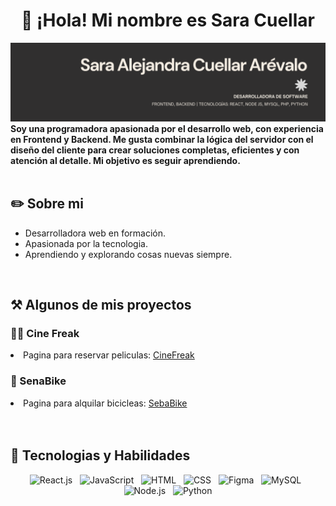 <h1 align="center">👋 ¡Hola! Mi nombre es Sara Cuellar</h1>
<img src="https://github.com/SaraCuellar89/SaraCuellar89/blob/main/banner.png" />
<strong>Soy una programadora apasionada por el desarrollo web, con experiencia en Frontend y Backend.
Me gusta combinar la lógica del servidor con el diseño del cliente para crear soluciones completas, eficientes y con atención al detalle.
Mi objetivo es seguir aprendiendo.</strong>
<br/>
<br/>
<h2>✏️ Sobre mi</h2>
<ul>
  <li>Desarrolladora web en formación.</li>
  <li>Apasionada por la tecnologia.</li>
  <li>Aprendiendo y explorando cosas nuevas siempre.</li>
</ul>
<br/>
<h2>⚒️ Algunos de mis proyectos</h2>
<h3>🧟‍♀️ Cine Freak</h3>
<li>Pagina para reservar peliculas: <a href="https://github.com/SaraCuellar89/Cine_Freak.git">CineFreak</a></li>

<h3>💪 SenaBike</h3>
<li>Pagina para alquilar bicicleas: <a href="https://github.com/SaraCuellar89/Front_SenaBike.git">SebaBike</a></li>
<br/>
<br/>
<h2>🎯 Tecnologias y Habilidades</h2>
<p align="center">
  <img src="https://img.shields.io/badge/Reactjs-61DAFB?style=for-the-badge&logo=react&logoColor=white" alt="React.js" />&nbsp;&nbsp;
  <img src="https://img.shields.io/badge/JavaScript-323330?style=for-the-badge&logo=javascript&logoColor=F7DF1E" alt="JavaScript" />&nbsp;&nbsp;
  <img src="https://img.shields.io/badge/HTML5-E34F26?style=for-the-badge&logo=html5&logoColor=white" alt="HTML" />&nbsp;&nbsp;
  <img src="https://img.shields.io/badge/CSS3-1572B6?style=for-the-badge&logo=css3&logoColor=white" alt="CSS" />&nbsp;&nbsp;
  <img src="https://img.shields.io/badge/Figma-F24E1E?style=for-the-badge&logo=figma&logoColor=white" alt="Figma">&nbsp;&nbsp;
  <img src="https://img.shields.io/badge/MySQL-4479A1?style=for-the-badge&logo=mysql&logoColor=white" alt="MySQL" />&nbsp;&nbsp;
  <img src="https://img.shields.io/badge/Node.js-339933?style=for-the-badge&logo=node.js&logoColor=white" alt="Node.js" />&nbsp;&nbsp;
  <img src="https://img.shields.io/badge/Python-3776AB?style=for-the-badge&logo=python&logoColor=white" alt="Python" />
</p>
